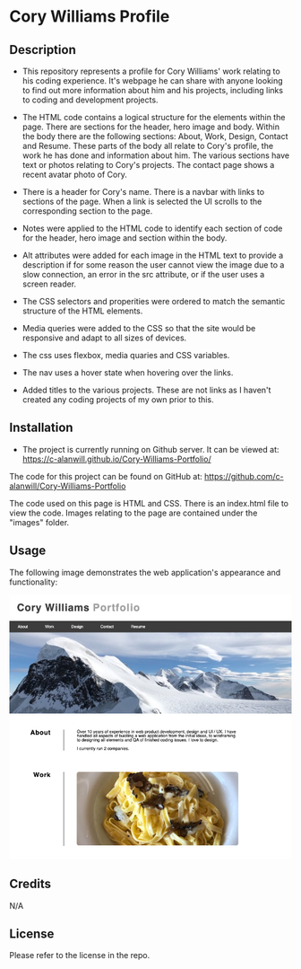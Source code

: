 # Cory Williams Profile

## Description

* This repository represents a profile for Cory Williams' work relating to his coding experience.  It's webpage he can share with anyone looking to find out more information about him and his projects, including links to coding and development projects.

* The HTML code contains a logical structure for the elements within the page.  There are sections for the header, hero image and body.  Within the body there are the following sections:  About, Work, Design, Contact and Resume.  These parts of the body all relate to Cory's profile, the work he has done and information about him.  The various sections have text or photos relating to Cory's projects.  The contact page shows a recent avatar photo of Cory.

* There is a header for Cory's name.  There is a navbar with links to sections of the page.  When a link is selected the UI scrolls to the corresponding section to the page.

* Notes were applied to the HTML code to identify each section of code for the header, hero image and section within the body.

* Alt attributes were added for each image in the HTML text to provide a description if for some reason the user cannot view the image due to a slow connection, an error in the src attribute, or if the user uses a screen reader.

* The CSS selectors and properities were ordered to match the semantic structure of the HTML elements. 

* Media queries were added to the CSS so that the site would be responsive and adapt to all sizes of devices.

* The css uses flexbox, media quaries and CSS variables.

* The nav uses a hover state when hovering over the links.

* Added titles to the various projects.  These are not links as I haven't created any coding projects of my own prior to this.


## Installation

* The project is currently running on Github server.  It can be viewed at: https://c-alanwill.github.io/Cory-Williams-Portfolio/

The code for this project can be found on GitHub at: https://github.com/c-alanwill/Cory-Williams-Portfolio 

The code used on this page is HTML and CSS.  There is an index.html file to view the code.  Images relating to the page are contained under the "images" folder.

## Usage

The following image demonstrates the web application's appearance and functionality:

![Cory web page](./assets/images/cory-webpage.jpg)

## Credits

N/A

## License

Please refer to the license in the repo.